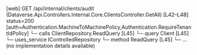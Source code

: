 [web] GET /api/internal/clients/audit  (Dataverse.Api.Controllers.Internal.Core.ClientsController.GetAll)  [L42–L48] status=200 [auth=Authentication.MachineToMachinePolicy,Authentication.RequireTenantIdPolicy]
  └─ calls ClientRepository.ReadQuery [L45]
  └─ query Client [L45]
  └─ uses_service IControlledRepository<Client>
    └─ method ReadQuery [L45]
      └─ ... (no implementation details available)

